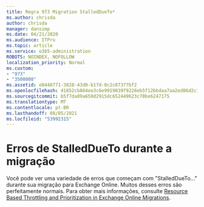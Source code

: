 ```yaml
---
title: Regra 973 Migration StalledDueTo*
ms.author: chrisda
author: chrisda
manager: dansimp
ms.date: 04/21/2020
ms.audience: ITPro
ms.topic: article
ms.service: o365-administration
ROBOTS: NOINDEX, NOFOLLOW
localization_priority: Normal
ms.custom:
- "973"
- "3500008"
ms.assetid: e8448771-3828-43d0-b17d-0c2c87377bf2
ms.openlocfilehash: 41852cb864ee3c6e9919039f9228eb5f12bbdaa7aa2ed86d2c1b654bd84c65c9
ms.sourcegitcommit: b5f7da89a650d2915dc652449623c78be6247175
ms.translationtype: MT
ms.contentlocale: pt-BR
ms.lasthandoff: 08/05/2021
ms.locfileid: "53992315"
---
```

# <a name="stalleddueto-errors-during-migration"></a>Erros de StalledDueTo durante a migração

Você pode ver uma variedade de erros que começam com "StalledDueTo..." durante sua migração para Exchange Online. Muitos desses erros são perfeitamente normais. Para obter mais informações, consulte [Resource Based Throttling and Prioritization in Exchange Online Migrations](https://techcommunity.microsoft.com/t5/exchange-team-blog/resource-based-throttling-and-prioritization-in-exchange-online/ba-p/608020).
